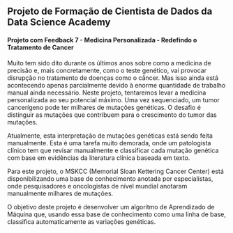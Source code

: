 ## Projeto de Formação de Cientista de Dados da Data Science Academy
#### Projeto com Feedback 7 - Medicina Personalizada - Redefindo o Tratamento de Cancer

Muito tem sido dito durante os últimos anos sobre como a medicina de precisão e, mais concretamente, como o teste genético, vai provocar disrupção no tratamento de doenças como o câncer. Mas isso ainda está acontecendo apenas parcialmente devido à enorme quantidade de trabalho manual ainda necessário. Neste projeto, tentaremos levar a medicina personalizada ao seu potencial máximo. Uma vez sequenciado, um tumor cancerígeno pode ter milhares de mutações genéticas. O desafio é distinguir as mutações que contribuem para o crescimento do tumor das mutações.

Atualmente, esta interpretação de mutações genéticas está sendo feita manualmente. Esta é uma tarefa muito demorada, onde um patologista clínico tem que revisar manualmente e classificar cada mutação genética com base em evidências da literatura clínica baseada em texto.

Para este projeto, o MSKCC (Memorial Sloan Kettering Cancer Center) está disponibilizando uma base de conhecimento anotada por especialistas, onde pesquisadores e oncologistas de nível mundial anotaram manualmente milhares de mutações.

O objetivo deste projeto é desenvolver um algoritmo de Aprendizado de Máquina que, usando essa base de conhecimento como uma linha de base, classifica automaticamente as variações genéticas.
